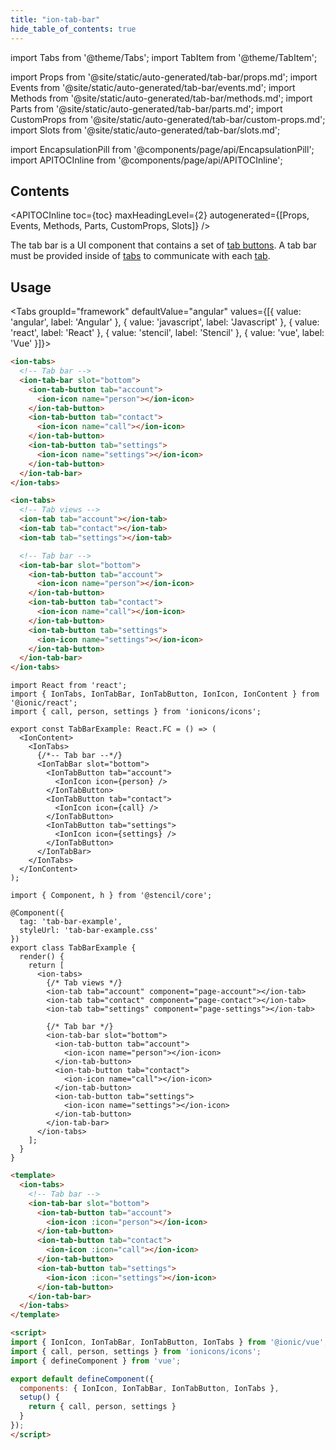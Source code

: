 ```yaml
---
title: "ion-tab-bar"
hide_table_of_contents: true
---
```

import Tabs from '@theme/Tabs';
import TabItem from '@theme/TabItem';

import Props from '@site/static/auto-generated/tab-bar/props.md';
import Events from '@site/static/auto-generated/tab-bar/events.md';
import Methods from '@site/static/auto-generated/tab-bar/methods.md';
import Parts from '@site/static/auto-generated/tab-bar/parts.md';
import CustomProps from '@site/static/auto-generated/tab-bar/custom-props.md';
import Slots from '@site/static/auto-generated/tab-bar/slots.md';

<head>
  <title>ion-tab-bar with CSS Custom Properties for Tab Bar Components</title>
  <meta name="description" content="The tab bar component contains a set of tab buttons and a tab bar must be provided inside of tabs to communicate. Read more about use and CSS custom properties." />
</head>

import EncapsulationPill from '@components/page/api/EncapsulationPill';
import APITOCInline from '@components/page/api/APITOCInline';

<EncapsulationPill type="shadow" />

<h2 className="table-of-contents__title">Contents</h2>

<APITOCInline
  toc={toc}
  maxHeadingLevel={2}
  autogenerated={[Props, Events, Methods, Parts, CustomProps, Slots]}
/>



The tab bar is a UI component that contains a set of [tab buttons](tab-button.md). A tab bar must be provided inside of [tabs](tabs.md) to communicate with each [tab](tab.md).




## Usage

<Tabs groupId="framework" defaultValue="angular" values={[{ value: 'angular', label: 'Angular' }, { value: 'javascript', label: 'Javascript' }, { value: 'react', label: 'React' }, { value: 'stencil', label: 'Stencil' }, { value: 'vue', label: 'Vue' }]}>

<TabItem value="angular">

```html
<ion-tabs>
  <!-- Tab bar -->
  <ion-tab-bar slot="bottom">
    <ion-tab-button tab="account">
      <ion-icon name="person"></ion-icon>
    </ion-tab-button>
    <ion-tab-button tab="contact">
      <ion-icon name="call"></ion-icon>
    </ion-tab-button>
    <ion-tab-button tab="settings">
      <ion-icon name="settings"></ion-icon>
    </ion-tab-button>
  </ion-tab-bar>
</ion-tabs>
```

</TabItem>


<TabItem value="javascript">

```html
<ion-tabs>
  <!-- Tab views -->
  <ion-tab tab="account"></ion-tab>
  <ion-tab tab="contact"></ion-tab>
  <ion-tab tab="settings"></ion-tab>

  <!-- Tab bar -->
  <ion-tab-bar slot="bottom">
    <ion-tab-button tab="account">
      <ion-icon name="person"></ion-icon>
    </ion-tab-button>
    <ion-tab-button tab="contact">
      <ion-icon name="call"></ion-icon>
    </ion-tab-button>
    <ion-tab-button tab="settings">
      <ion-icon name="settings"></ion-icon>
    </ion-tab-button>
  </ion-tab-bar>
</ion-tabs>
```

</TabItem>


<TabItem value="react">

```tsx
import React from 'react';
import { IonTabs, IonTabBar, IonTabButton, IonIcon, IonContent } from '@ionic/react';
import { call, person, settings } from 'ionicons/icons';

export const TabBarExample: React.FC = () => (
  <IonContent>
    <IonTabs>
      {/*-- Tab bar --*/}
      <IonTabBar slot="bottom">
        <IonTabButton tab="account">
          <IonIcon icon={person} />
        </IonTabButton>
        <IonTabButton tab="contact">
          <IonIcon icon={call} />
        </IonTabButton>
        <IonTabButton tab="settings">
          <IonIcon icon={settings} />
        </IonTabButton>
      </IonTabBar>
    </IonTabs>
  </IonContent>
);
```


</TabItem>


<TabItem value="stencil">

```tsx
import { Component, h } from '@stencil/core';

@Component({
  tag: 'tab-bar-example',
  styleUrl: 'tab-bar-example.css'
})
export class TabBarExample {
  render() {
    return [
      <ion-tabs>
        {/* Tab views */}
        <ion-tab tab="account" component="page-account"></ion-tab>
        <ion-tab tab="contact" component="page-contact"></ion-tab>
        <ion-tab tab="settings" component="page-settings"></ion-tab>

        {/* Tab bar */}
        <ion-tab-bar slot="bottom">
          <ion-tab-button tab="account">
            <ion-icon name="person"></ion-icon>
          </ion-tab-button>
          <ion-tab-button tab="contact">
            <ion-icon name="call"></ion-icon>
          </ion-tab-button>
          <ion-tab-button tab="settings">
            <ion-icon name="settings"></ion-icon>
          </ion-tab-button>
        </ion-tab-bar>
      </ion-tabs>
    ];
  }
}
```


</TabItem>


<TabItem value="vue">

```html
<template>
  <ion-tabs>
    <!-- Tab bar -->
    <ion-tab-bar slot="bottom">
      <ion-tab-button tab="account">
        <ion-icon :icon="person"></ion-icon>
      </ion-tab-button>
      <ion-tab-button tab="contact">
        <ion-icon :icon="call"></ion-icon>
      </ion-tab-button>
      <ion-tab-button tab="settings">
        <ion-icon :icon="settings"></ion-icon>
      </ion-tab-button>
    </ion-tab-bar>
  </ion-tabs>
</template>

<script>
import { IonIcon, IonTabBar, IonTabButton, IonTabs } from '@ionic/vue';
import { call, person, settings } from 'ionicons/icons';
import { defineComponent } from 'vue';

export default defineComponent({
  components: { IonIcon, IonTabBar, IonTabButton, IonTabs },
  setup() {
    return { call, person, settings }
  }
});
</script>
```

</TabItem>

</Tabs>

<Props />
<Events />
<Methods />
<Parts />
<CustomProps />
<Slots />